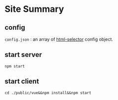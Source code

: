 # Site Summary

## config

`config.json` : an array of [html-selector](https://github.com/whilefor/html-selector) config object.

## start server

```
npm start
```

## start client

```
cd ./public/vue&&npm install&&npm start
```
